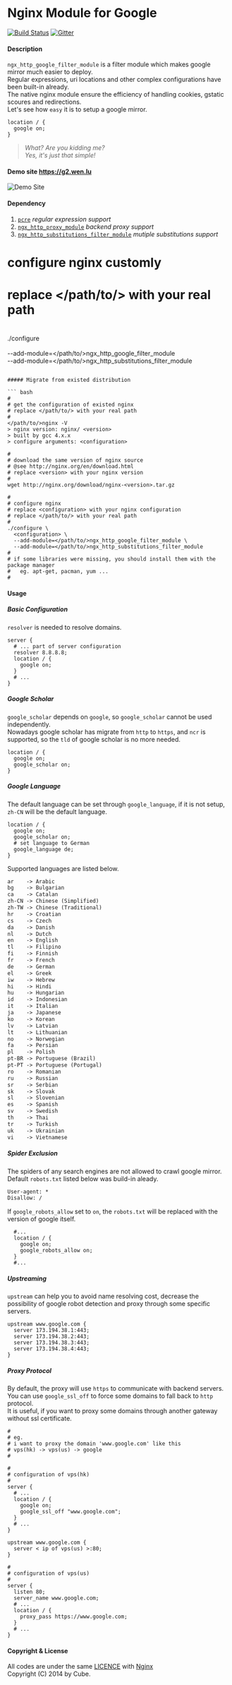 # Nginx Module for Google

[![Build
Status](https://travis-ci.org/cuber/ngx_http_google_filter_module.svg?branch=dev)](https://travis-ci.org/cuber/ngx_http_google_filter_module)
[![Gitter](https://badges.gitter.im/Join%20Chat.svg)](https://gitter.im/cuber/ngx_http_google_filter_module?utm_source=badge&utm_medium=badge&utm_campaign=pr-badge)

#### Description

`ngx_http_google_filter_module` is a filter module which makes google
mirror much easier to deploy.  
Regular expressions, uri locations and other complex configurations have
been built-in already.  
The native nginx module ensure the efficiency of handling cookies,
gstatic scoures and redirections.  
Let's see how `easy` it is to setup a google mirror.

``` nginx
location / {
  google on;
}
```

> *What? Are you kidding me?*  
> *Yes, it's just that simple\!*

#### Demo site <https://g2.wen.lu>

![Demo
Site](http://ww2.sinaimg.cn/large/68bd1777gw1f13naidonmj212i0najsy.jpg)

#### Dependency

1.  [`pcre`](http://www.pcre.org/) *regular expression
    support*
2.  [`ngx_http_proxy_module`](http://nginx.org/en/docs/http/ngx_http_proxy_module.html)
    *backend proxy
    support*
3.  [`ngx_http_substitutions_filter_module`](https://github.com/yaoweibin/ngx_http_substitutions_filter_module)
    *mutiple substitutions support*

#
# configure nginx customly
# replace </path/to/> with your real path
#
./configure \
  <your configuration> \
  --add-module=</path/to/>ngx_http_google_filter_module \
  --add-module=</path/to/>ngx_http_substitutions_filter_module
```

##### Migrate from existed distribution

``` bash
#
# get the configuration of existed nginx
# replace </path/to/> with your real path
#
</path/to/>nginx -V
> nginx version: nginx/ <version>
> built by gcc 4.x.x
> configure arguments: <configuration>

#
# download the same version of nginx source
# @see http://nginx.org/en/download.html
# replace <version> with your nginx version
#
wget http://nginx.org/download/nginx-<version>.tar.gz
  
#
# configure nginx
# replace <configuration> with your nginx configuration
# replace </path/to/> with your real path
#
./configure \
  <configuration> \
  --add-module=</path/to/>ngx_http_google_filter_module \
  --add-module=</path/to/>ngx_http_substitutions_filter_module
#
# if some libraries were missing, you should install them with the package manager
#   eg. apt-get, pacman, yum ...
#
```

#### Usage

##### Basic Configuration

`resolver` is needed to resolve domains.

``` nginx
server {
  # ... part of server configuration
  resolver 8.8.8.8;
  location / {
    google on;
  }
  # ...
}
```

##### Google Scholar

`google_scholar` depends on `google`, so `google_scholar` cannot be used
independently.  
Nowadays google scholar has migrate from `http` to `https`, and `ncr` is
supported, so the `tld` of google scholar is no more needed.

``` nginx
location / {
  google on;
  google_scholar on;
}
```

##### Google Language

The default language can be set through `google_language`, if it is not
setup, `zh-CN` will be the default language.

``` nginx
location / {
  google on;
  google_scholar on;
  # set language to German
  google_language de; 
}
```

Supported languages are listed below.

``` txt
ar    -> Arabic
bg    -> Bulgarian
ca    -> Catalan
zh-CN -> Chinese (Simplified)
zh-TW -> Chinese (Traditional)
hr    -> Croatian
cs    -> Czech
da    -> Danish
nl    -> Dutch
en    -> English
tl    -> Filipino
fi    -> Finnish
fr    -> French
de    -> German
el    -> Greek
iw    -> Hebrew
hi    -> Hindi
hu    -> Hungarian
id    -> Indonesian
it    -> Italian
ja    -> Japanese
ko    -> Korean
lv    -> Latvian
lt    -> Lithuanian
no    -> Norwegian
fa    -> Persian
pl    -> Polish
pt-BR -> Portuguese (Brazil)
pt-PT -> Portuguese (Portugal)
ro    -> Romanian
ru    -> Russian
sr    -> Serbian
sk    -> Slovak
sl    -> Slovenian
es    -> Spanish
sv    -> Swedish
th    -> Thai
tr    -> Turkish
uk    -> Ukrainian
vi    -> Vietnamese
```

##### Spider Exclusion

The spiders of any search engines are not allowed to crawl google
mirror.  
Default `robots.txt` listed below was build-in aleady.

``` txt
User-agent: *
Disallow: /
```

If `google_robots_allow` set to `on`, the `robots.txt` will be replaced
with the version of google itself.

``` nginx
  #...
  location / {
    google on;
    google_robots_allow on;
  }
  #...
```

##### Upstreaming

`upstream` can help you to avoid name resolving cost, decrease the
possibility of google robot detection and proxy through some specific
servers.

``` nginx
upstream www.google.com {
  server 173.194.38.1:443;
  server 173.194.38.2:443;
  server 173.194.38.3:443;
  server 173.194.38.4:443;
}
```

##### Proxy Protocol

By default, the proxy will use `https` to communicate with backend
servers.  
You can use `google_ssl_off` to force some domains to fall back to
`http` protocol.  
It is useful, if you want to proxy some domains through another gateway
without ssl certificate.

``` nginx
#
# eg. 
# i want to proxy the domain 'www.google.com' like this
# vps(hk) -> vps(us) -> google
#

#
# configuration of vps(hk)
#
server {
  # ...
  location / {
    google on;
    google_ssl_off "www.google.com";
  }
  # ...
}

upstream www.google.com {
  server < ip of vps(us) >:80;
}

#
# configuration of vps(us)
#
server {
  listen 80;
  server_name www.google.com;
  # ...
  location / {
    proxy_pass https://www.google.com;
  }
  # ...
}
```

#### Copyright & License

All codes are under the same [LICENCE](http://nginx.org/LICENSE) with
[Nginx](http://nginx.org)  
Copyright (C) 2014 by Cube.